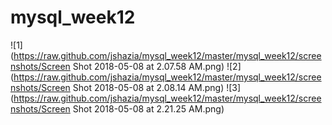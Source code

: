 # mysql_week12
![1](https://raw.github.com/jshazia/mysql_week12/master/mysql_week12/screenshots/Screen Shot 2018-05-08 at 2.07.58 AM.png)
![2](https://raw.github.com/jshazia/mysql_week12/master/mysql_week12/screenshots/Screen Shot 2018-05-08 at 2.08.14 AM.png)
![3](https://raw.github.com/jshazia/mysql_week12/master/mysql_week12/screenshots/Screen Shot 2018-05-08 at 2.21.25 AM.png)